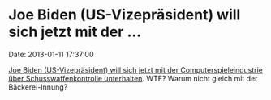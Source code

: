 Joe Biden (US-Vizepräsident) will sich jetzt mit der \...
=========================================================

Date: 2013-01-11 17:37:00

[Joe Biden (US-Vizepräsident) will sich jetzt mit der
Computerspieleindustrie über Schusswaffenkontrolle
unterhalten](http://bigstory.ap.org/article/biden-seeks-video-game-industry-input-guns).
WTF? Warum nicht gleich mit der Bäckerei-Innung?
